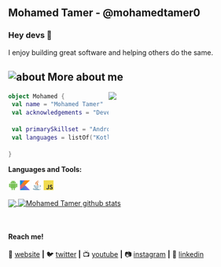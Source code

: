## Mohamed Tamer - @mohamedtamer0
### Hey devs 👋

I enjoy building great software and helping others do the same.

## <img width="45" alt="about" src="https://raw.github.com/elizarov/elizarov/master/about.png"> More about me

<img align="right" width="300" src="https://i2.wp.com/allhtaccess.info/wp-content/uploads/2018/03/programming.gif?fit=1281%2C716&ssl=1" />

```kotlin
object Mohamed {
 val name = "Mohamed Tamer"
 val acknowledgements = "Developer"
 
 val primarySkillset = "Android & Front-end Web"
 val languages = listOf("Kotlin", "Java", "Python", "JavaScript", "VueJS", "React")

}
```

**Languages and Tools:**  

<code><img height="20" src="https://raw.githubusercontent.com/github/explore/80688e429a7d4ef2fca1e82350fe8e3517d3494d/topics/android/android.png"></code>
<code><img height="20" src="https://raw.githubusercontent.com/github/explore/80688e429a7d4ef2fca1e82350fe8e3517d3494d/topics/kotlin/kotlin.png"></code>
<code><img height="20" src="https://raw.githubusercontent.com/github/explore/80688e429a7d4ef2fca1e82350fe8e3517d3494d/topics/java/java.png"></code>
<code><img height="20" src="https://raw.githubusercontent.com/github/explore/80688e429a7d4ef2fca1e82350fe8e3517d3494d/topics/javascript/javascript.png"></code>


<a href="https://github.com/Gurupreet">
  <img align="center" src="https://github-readme-stats.vercel.app/api/top-langs/?username=mohamedtamer0&theme=dracula&hide_langs_below=1" />
</a>
<a href="https://github.com/Gurupreet">
 <img align="center" src="https://github-readme-stats.vercel.app/api?username=mohamedtamer0&show_icons=true&theme=dracula&line_height=27" alt="Mohamed Tamer github stats"/>
</a>


[website]: https://codedev.ga/
[twitter]: https://twitter.com/MohamedTamer42
[youtube]: https://www.youtube.com/user/tamer3044/
[instagram]: https://www.instagram.com/mohamedtamer0/
[linkedin]: https://www.linkedin.com/in/mohamed-tamer-395abb197/
<br>

#### Reach me!

🏡 [website][website] **|** 
🐦 [twitter][twitter] **|** 
📺 [youtube][youtube] **|** 
📷 [instagram][instagram] **|** 
👔 [linkedin][linkedin]

